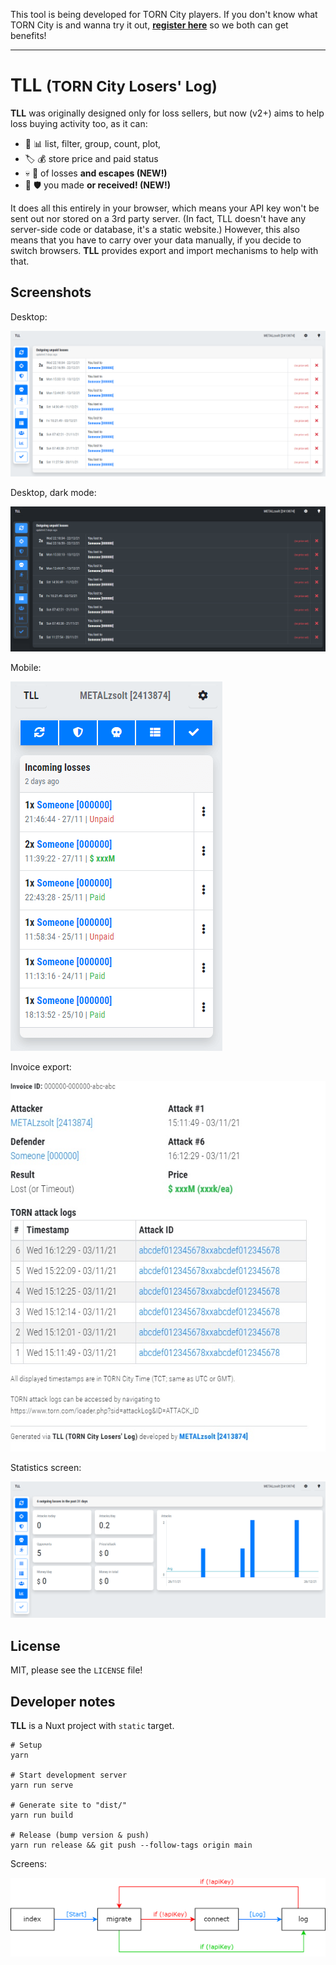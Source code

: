 This tool is being developed for TORN City players. If you don't know what TORN City is and wanna try it out, **[register here](https://www.torn.com/2413874)** so we both can get benefits!

---

# TLL <small>(TORN City Losers' Log)</small>

**TLL** was originally designed only for loss sellers, but now (v2+) aims to help loss buying activity too, as it can:

- 🧾 📊 list, filter, group, count, plot,
- 🏷️ 💰 store price and paid status
- 💀 🏃 of losses **and escapes (NEW!)**
- 🎯 🛡️ you made **or received! (NEW!)**

It does all this entirely in your browser, which means your API key won't be sent out nor stored on a 3rd party server. (In fact, TLL doesn't have any server-side code or database, it's a static website.) However, this also means that you have to carry over your data manually, if you decide to switch browsers. **TLL** provides export and import mechanisms to help with that.


## Screenshots

Desktop:

![](gfx/tll-desktop.png)

Desktop, dark mode:

![](gfx/tll-desktop-dark.png)

Mobile:

![](gfx/tll-mobile.png)

Invoice export:

![](gfx/invoice.jpg)

Statistics screen:

![](gfx/tll-stats.png)


## License

MIT, please see the `LICENSE` file!


## Developer notes

**TLL** is a Nuxt project with `static` target.

```
# Setup
yarn

# Start development server
yarn run serve

# Generate site to "dist/"
yarn run build

# Release (bump version & push)
yarn run release && git push --follow-tags origin main
```

Screens:

![](gfx/screens.png)
